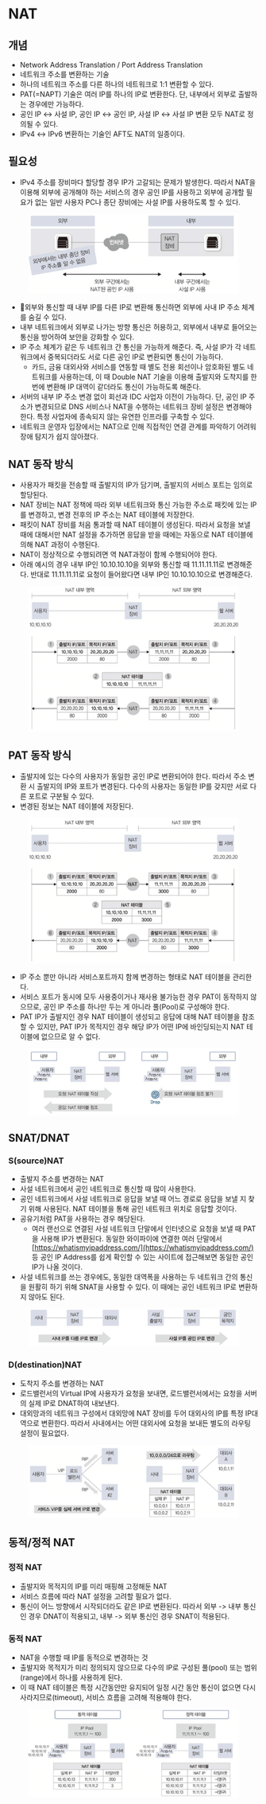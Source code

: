 # NAT

## 개념

* Network Address Translation / Port Address Translation
* 네트워크 주소를 변환하는 기술
* 하나의 네트워크 주소를 다른 하나의 네트워크로 1:1 변환할 수 있다.
* PAT(=NAPT) 기술은 여러 IP를 하나의 IP로 변환한다. 단, 내부에서 외부로 출발하는 경우에만 가능하다.
* 공인 IP ↔ 사설 IP, 공인 IP ↔ 공인 IP, 사설 IP ↔ 사설 IP 변환 모두 NAT로 정의될 수 있다.
* IPv4 ↔ IPv6 변환하는 기술인 AFT도 NAT의 일종이다.

## 필요성

* IPv4 주소를 장비마다 할당할 경우 IP가 고갈되는 문제가 발생한다. 따라서 NAT을 이용해 외부에 공개해야 하는 서비스의 경우 공인 IP를 사용하고 외부에 공개할 필요가 없는 일반 사용자 PC나 종단 장비에는 사설 IP를 사용하도록 할 수 있다.

<figure><img src="../../.gitbook/assets/image (10) (1).png" alt=""><figcaption></figcaption></figure>

* 외부와 통신할 때 내부 IP를 다른 IP로 변환해 통신하면 외부에 사내 IP 주소 체계를 숨길 수 있다.
* 내부 네트워크에서 외부로 나가는 방향 통신은 허용하고, 외부에서 내부로 들어오는 통신을 방어하여 보안을 강화할 수 있다.
* IP 주소 체계가 같은 두 네트워크 간 통신을 가능하게 해준다. 즉, 사설 IP가 각 네트워크에서 중복되더라도 서로 다른 공인 IP로 변환되면 통신이 가능하다.
  * 카드, 금융 대외사와 서비스를 연동할 때 별도 전용 회선이나 암호화된 별도 네트워크를 사용하는데, 이 때 Double NAT 기술을 이용해 출발지와 도착지를 한 번에 변환해 IP 대역이 같더라도 통신이 가능하도록 해준다.
* 서버의 내부 IP 주소 변경 없이 회선과 IDC 사업자 이전이 가능하다. 단, 공인 IP 주소가 변경되므로 DNS 서비스나 NAT을 수행하는 네트워크 장비 설정은 변경해야 한다. 특정 사업자에 종속되지 않는 유연한 인프라를 구축할 수 있다.
* 네트워크 운영자 입장에서는 NAT으로 인해 직접적인 연결 관계를 파악하기 어려워 장애 탐지가 쉽지 않아졌다.

## NAT 동작 방식

* 사용자가 패킷을 전송할 때 출발지의 IP가 담기며, 출발지의 서비스 포트는 임의로 할당된다.
* NAT 장비는 NAT 정책에 따라 외부 네트워크와 통신 가능한 주소로 패킷에 있는 IP를 변경하고, 변경 전후의 IP 주소는 NAT 테이블에 저장한다.
* 패킷이 NAT 장비를 처음 통과할 때 NAT 테이블이 생성된다. 따라서 요청을 보낼 때에 대해서만 NAT 설정을 추가하면 응답을 받을 때에는 자동으로 NAT 테이블에 의해 NAT 과정이 수행된다.&#x20;
* NAT이 정상적으로 수행되려면 역 NAT과정이 함께 수행되어야 한다.
* 아래 예시의 경우 내부 IP인 10.10.10.10을 외부와 통신할 때 11.11.11.11로 변경해준다. 반대로 11.11.11.11로 요청이 들어왔다면 내부 IP인 10.10.10.10으로 변경해준다.

<figure><img src="../../.gitbook/assets/image (11).png" alt=""><figcaption></figcaption></figure>

## PAT 동작 방식

* 출발지에 있는 다수의 사용자가 동일한 공인 IP로 변환되어야 한다. 따라서 주소 변환 시 출발지의 IP와 포트가 변경된다. 다수의 사용자는 동일한 IP를 갖지만 서로 다른 포트로 구분될 수 있다.
* 변경된 정보는 NAT 테이블에 저장된다.

<figure><img src="../../.gitbook/assets/image (13).png" alt=""><figcaption></figcaption></figure>

* IP 주소 뿐만 아니라 서비스포트까지 함께 변경하는 형태로 NAT 테이블을 관리한다.
* 서비스 포트가 동시에 모두 사용중이거나 재사용 불가능한 경우 PAT이 동작하지 않으므로, 공인 IP 주소를 하나만 두는 게 아니라 풀(Pool)로 구성해야 한다.
* PAT IP가 출발지인 경우 NAT 테이블이 생성되고 응답에 대해 NAT 테이블을 참조할 수 있지만, PAT IP가 목적지인 경우 해당 IP가 어떤 IP에 바인딩되는지 NAT 테이블에 없으므로 알 수 없다.

<figure><img src="../../.gitbook/assets/image (14).png" alt=""><figcaption></figcaption></figure>

## SNAT/DNAT

### S(source)NAT

* 출발지 주소를 변경하는 NAT
* 사설 네트워크에서 공인 네트워크로 통신할 때 많이 사용한다.
* 공인 네트워크에서 사설 네트워크로 응답을 보낼 때 어느 경로로 응답을 보낼 지 찾기 위해 사용된다. NAT 테이블을 통해 공인 네트워크 위치로 응답할 것이다.
* 공유기처럼 PAT을 사용하는 경우 해당된다.
  * 여러 랜선으로 연결된 사설 네트워크 단말에서 인터넷으로 요청을 보낼 때 PAT을 사용해 IP가 변환된다. 동일한 와이파이에 연결한 여러 단말에서 [https://whatismyipaddress.com/](https://whatismyipaddress.com/) 등 공인 IP Address를 쉽게 확인할 수 있는 사이트에 접근해보면 동일한 공인 IP가 나올 것이다.
* 사설 네트워크를 쓰는 경우에도, 동일한 대역폭을 사용하는 두 네트워크 간의 통신을 원활히 하기 위해 SNAT을 사용할 수 있다. 이 때에는 공인 네트워크 IP로 변환하지 않아도 된다.

<figure><img src="../../.gitbook/assets/image (15).png" alt=""><figcaption></figcaption></figure>

### D(destination)NAT

* 도착지 주소를 변경하는 NAT
* 로드밸런서의 Virtual IP에 사용자가 요청을 보내면, 로드밸런서에서는 요청을 서버의 실제 IP로 DNAT하여 내보낸다.
* 대외망과의 네트워크 구성에서 대외망에 NAT 장비를 두어 대외사의 IP를 특정 IP대역으로 변환한다. 따라서 사내에서는 어떤 대외사에 요청을 보내든 별도의 라우팅 설정이 필요없다.

<figure><img src="../../.gitbook/assets/image (16).png" alt=""><figcaption></figcaption></figure>

## 동적/정적 NAT

### 정적 NAT

* 출발지와 목적지의 IP를 미리 매핑해 고정해둔 NAT
* 서비스 흐름에 따라 NAT 설정을 고려할 필요가 없다.
* 통신이 어느 방향에서 시작되더라도 같은 IP로 변환된다. 따라서 외부 -> 내부 통신인 경우 DNAT이 적용되고, 내부 -> 외부 통신인 경우 SNAT이 적용된다.

### 동적 NAT

* NAT을 수행할 때 IP를 동적으로 변경하는 것
* 출발지와 목적지가 미리 정의되지 않으므로 다수의 IP로 구성된 풀(pool) 또는 범위(range)에서 하나를 사용하게 된다.
* 이 때 NAT 테이블은 특정 시간동안만 유지되어 일정 시간 동안 통신이 없으면 다시 사라지므로(timeout), 서비스 흐름을 고려해 적용해야 한다.

<figure><img src="../../.gitbook/assets/image (17).png" alt=""><figcaption></figcaption></figure>
